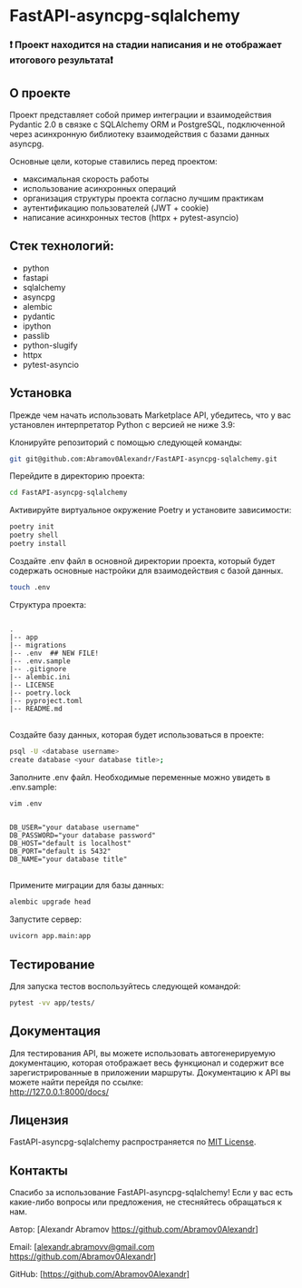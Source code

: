 # FastAPI-asyncpg-sqlalchemy
### ❗ Проект находится на стадии написания и не отображает итогового результата❗ 

## О проекте
Проект представляет собой пример интеграции и взаимодействия Pydantic 2.0 в связке с SQLAlchemy ORM и PostgreSQL, 
подключенной через асинхронную библиотеку взаимодействия с базами данных asyncpg.

Основные цели, которые ставились перед проектом:
- максимальная скорость работы
- использование асинхронных операций
- организация структуры проекта согласно лучшим практикам
- аутентификацию пользователей (JWT + cookie)
- написание асинхронных тестов (httpx + pytest-asyncio)

## Стек технологий:
- python
- fastapi
- sqlalchemy
- asyncpg
- alembic
- pydantic
- ipython
- passlib
- python-slugify
- httpx
- pytest-asyncio

## Установка
Прежде чем начать использовать Marketplace API, убедитесь, что у вас установлен 
интерпретатор Python c версией не ниже 3.9:

Клонируйте репозиторий с помощью следующей команды:
   ```bash
   git git@github.com:Abramov0Alexandr/FastAPI-asyncpg-sqlalchemy.git
   ```

Перейдите в директорию проекта:
   ```bash
   cd FastAPI-asyncpg-sqlalchemy
   ```

Активируйте виртуальное окружение Poetry и установите зависимости:

   ```bash
   poetry init
   poetry shell
   poetry install
   ```

Создайте .env файл в основной директории проекта, который будет содержать основные настройки 
для взаимодействия с базой данных. 

   ```bash
   touch .env
   ```

Структура проекта:

<pre>
<code>
.
|-- app
|-- migrations
|-- .env  ## NEW FILE!
|-- .env.sample
|-- .gitignore
|-- alembic.ini
|-- LICENSE
|-- poetry.lock
|-- pyproject.toml
|-- README.md
</code>
</pre>

Создайте базу данных, которая будет использоваться в проекте:

   ```bash
   psql -U <database username>
   create database <your database title>;
   ```

Заполните .env файл. Необходимые переменные можно увидеть в .env.sample:
   ```bash
   vim .env
   ```

<pre>
<code>
DB_USER="your database username"
DB_PASSWORD="your database password"
DB_HOST="default is localhost"
DB_PORT="default is 5432"
DB_NAME="your database title"
</code>
</pre>

Примените миграции для базы данных:

   ```bash
   alembic upgrade head
   ```

Запустите сервер:
   ```bash
   uvicorn app.main:app
   ```

## Тестирование
Для запуска тестов воспользуйтесь следующей командой:
   ```bash
   pytest -vv app/tests/
   ```

## Документация
Для тестирования API, вы можете использовать автогенерируемую документацию, которая отображает весь функционал и 
содержит все зарегистрированные в приложении маршруты.
Документацию к API вы можете найти перейдя по ссылке:<br>
http://127.0.0.1:8000/docs/


## Лицензия
FastAPI-asyncpg-sqlalchemy распространяется по [MIT License](https://opensource.org/licenses/MIT).

## Контакты

Спасибо за использование FastAPI-asyncpg-sqlalchemy! Если у вас есть какие-либо вопросы или предложения, не стесняйтесь обращаться к нам.

Автор: [Alexandr Abramov <https://github.com/Abramov0Alexandr>]

Email: [alexandr.abramovv@gmail.com <https://github.com/Abramov0Alexandr>]

GitHub: [https://github.com/Abramov0Alexandr]